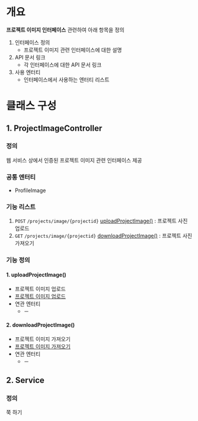 # 개요
**프로젝트 이미지 인터페이스** 관련하여 아래 항목을 정의
1. 인터페이스 정의
    - 프로젝트 이미지 관련 인터페이스에 대한 설명
2. API 문서 링크
    - 각 인터페이스에 대한 API 문서 링크
3. 사용 엔터티
    - 인터페이스에서 사용하는 엔터티 리스트

# 클래스 구성
## 1. ProjectImageController
### 정의
웹 서비스 상에서 인증된 프로젝트 이미지 관련 인터페이스 제공  

### 공통 엔터티
- ProfileImage

### 기능 리스트
1. `POST` `/projects/image/{projectid}` [uploadProjectImage()](#1-uploadprojectimage) : 프로젝트 사진 업로드
2. `GET` `/projects/image/{projectid}` [downloadProjectImage()](#2-downloadprojectimage) : 프로젝트 사진 가져오기

### 기능 정의
#### 1. uploadProjectImage()
  - 프로젝트 이미지 업로드
  - [프로젝트 이미지 업로드](https://egluuapi.codingnome.dev/docs/index.html#resourcesProjectImageUpload "해당 API 문서로 이동")
  - 연관 엔터티
      - －

#### 2. downloadProjectImage()
  - 프로젝트 이미지 가져오기
  - [프로젝트 이미지 가져오기](https://egluuapi.codingnome.dev/docs/index.html#resourcesProjectImageUpload "해당 API 문서로 이동")
  - 연관 엔터티
      - －
      
## 2. Service
### 정의
쭉 하기